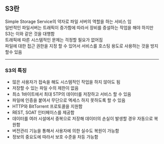 ## S3란
Simple Storage Service의 약자로 파일 서버의 역할을 하는 서비스 임  
일반적인 파일서버는 트래픽이 증가함에 따라서 장비를 증설하는 작업을 해야 하지만 S3는 이와 같은 것을 대행함  
트래픽에 따른 시스템적인 문제는 걱정할 필요가 없어짐  
파일에 대한 접근 권한을 지정 할 수 있어서 서비스를 호스팅 용도로 사용하는 것을 방지 할수 있음

---
### S3의 특징
* 많은 사용자가 접속을 해도 시스템적인 작업을 하지 않아도 됨
* 저장할 수 있는 파일 수의 제한이 없음
* 최소 1바이트에서 최대 5TP의 데이터를 저장하고 서비스 할 수 있음
* 파일에 인증을 붙여서 무단으로 엑세스 하지 못하도록 할 수 있음
* HTTP와 BitTorrent 프로토콜을 지원함
* REST, SOAT 인터페이스를 제공함
* 데이터를 여러 시설에서 중복으로 저장해 데이터의 손실이 발생할 경우 자동으로 복원함
* 버전관리 기능을 통해서 사용자에 의한 실수도 복원이 가능함
* 정보의 중요도에 따라서 보호 수준을 차등 가능함